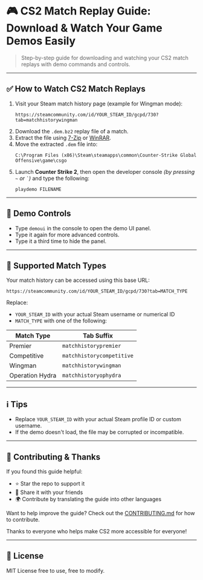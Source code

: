 # 🎮 CS2 Match Replay Guide: Download & Watch Your Game Demos Easily
> Step-by-step guide for downloading and watching your CS2 match replays with demo commands and controls.

---

## ✅ How to Watch CS2 Match Replays
1. Visit your Steam match history page (example for Wingman mode):
   ```
   https://steamcommunity.com/id/YOUR_STEAM_ID/gcpd/730?tab=matchhistorywingman
   ```
2. Download the `.dem.bz2` replay file of a match.
3. Extract the file using [7-Zip](https://www.7-zip.org/) or [WinRAR](https://www.win-rar.com/).
4. Move the extracted `.dem` file into:
   ```
   C:\Program Files (x86)\Steam\steamapps\common\Counter-Strike Global Offensive\game\csgo
   ```
5. Launch **Counter Strike 2**, then open the developer console *(by pressing `~` or `` ` ``)* and type the following:
   ```
   playdemo FILENAME
   ```

---

## 🎥 Demo Controls
- Type `demoui` in the console to open the demo UI panel.
- Type it again for more advanced controls.
- Type it a third time to hide the panel.

---

## 🔗 Supported Match Types
Your match history can be accessed using this base URL:  
```
https://steamcommunity.com/id/YOUR_STEAM_ID/gcpd/730?tab=MATCH_TYPE
```

Replace:
- `YOUR_STEAM_ID` with your actual Steam username or numerical ID
- `MATCH_TYPE` with one of the following:

| Match Type     | Tab Suffix                |
|----------------|---------------------------|
| Premier        | `matchhistorypremier`     |
| Competitive    | `matchhistorycompetitive` |
| Wingman        | `matchhistorywingman`     |
| Operation Hydra| `matchhistoryophydra`     |

---

## ℹ️ Tips
- Replace `YOUR_STEAM_ID` with your actual Steam profile ID or custom username.
- If the demo doesn't load, the file may be corrupted or incompatible.

---

## 🤝 Contributing & Thanks
If you found this guide helpful:
- ⭐ Star the repo to support it
- 📢 Share it with your friends
- 🌍 Contribute by translating the guide into other languages

Want to help improve the guide? Check out the [CONTRIBUTING.md](CONTRIBUTING.md) for how to contribute.

Thanks to everyone who helps make CS2 more accessible for everyone!

---

## 📄 License
MIT License free to use, free to modify.
```